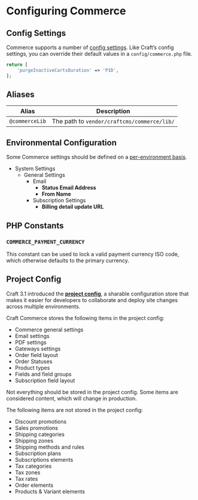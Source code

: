 # Configuring Commerce

## Config Settings

Commerce supports a number of [config settings](config-settings.md). Like Craft’s config settings, you can override their default values in a `config/commerce.php` file.

```php
return [
    'purgeInactiveCartsDuration' => 'P1D',
];
```

## Aliases

| Alias | Description
| ----- | -----------
| `@commerceLib` | The path to `vendor/craftcms/commerce/lib/`

## Environmental Configuration

Some Commerce settings should be defined on a [per-environment basis](/3.x/config/#environmental-configuration).

- System Settings
    - General Settings
        - Email
            - **Status Email Address**
            - **From Name**
        - Subscription Settings
            - **Billing detail update URL**

## PHP Constants

### `COMMERCE_PAYMENT_CURRENCY`

This constant can be used to lock a valid payment currency ISO code, which otherwise defaults to the primary currency.

## Project Config

Craft 3.1 introduced the [**project config**](https://craftcms.com/docs/3.x/project-config.html), a sharable configuration store that makes it easier for developers to collaborate and deploy site changes across multiple environments.

Craft Commerce stores the following items in the project config:

- Commerce general settings
- Email settings
- PDF settings
- Gateways settings
- Order field layout
- Order Statuses
- Product types
- Fields and field groups
- Subscription field layout

Not everything should be stored in the project config. Some items are considered content, which will change in production.

The following items are not stored in the project config:

- Discount promotions
- Sales promotions
- Shipping categories
- Shipping zones
- Shipping methods and rules
- Subscription plans
- Subscriptions elements
- Tax categories
- Tax zones
- Tax rates
- Order elements
- Products & Variant elements
